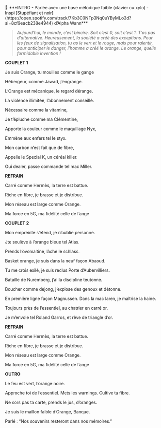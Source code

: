 
<aside>
🔑 ***INTRO - Parlée avec une base mélodique faible (clavier ou xylo) - Inspi [Stupéfiant et noir](https://open.spotify.com/track/7Kb3C0NTp3Nq0uYByMLo3d?si=8cf9eacb238e4944) d’Alpha Wann***
</aside>

> *Aujourd'hui, le monde, c’est binaire. Soit c’est 0, soit c'est 1. T’as pas d’alternative. Heureusement, la société a créé des exceptions. Pour les feux de signalisation, tu as le vert et le rouge, mais pour ralentir, pour anticiper le danger, l’homme a créé le orange. Le orange, quelle formidable invention !*
> 

**COUPLET 1**

Je suis Orange, tu mouilles comme le gange

Hébergeur, comme Jawad, j’engrange.

L’Orange est mécanique, le regard dérange.

La violence illimitée, l’abonnement conseillé.

Nécessaire comme la vitamine,

Je t’épluche comme ma Clémentine,

Apporte la couleur comme le maquillage Nyx,

Emmène aux enfers tel le styx.

Mon carbon n’est fait que de fibre,

Appelle le Special K, un céréal killer.

Oui dealer, passe commande tel mac Miller. 

**REFRAIN**

Carré comme Hermès, la terre est battue.

Riche en fibre, je brasse et je distribue.

Mon réseau est large comme Orange.

Ma force en 5G, ma fidélité celle de l’ange

**COUPLET 2**

Mon empreinte s’étend, je n’oublie personne. 

Jte soulève à l’orange bleue tel Atlas.

Prends l’ovomaltine, lâche le schlass.

Basket orange, je suis dans la neuf façon Abaoud.

Tu me crois exilé, je suis reclus Porte d’Aubervilliers.

Bataille de Nuremberg, j’ai la discipline teutonne.

Boucher comme dejong, j’explose des genoux et détonne.

En première ligne façon Magnussen. Dans la mac laren, je maîtrise la haine.

Toujours près de l’essentiel, au chatrier en carré or. 

Je m’envole tel Roland Garros, et rêve de triangle d’or.

**REFRAIN**

Carré comme Hermès, la terre est battue.

Riche en fibre, je brasse et je distribue.

Mon réseau est large comme Orange.

Ma force en 5G, ma fidélité celle de l’ange

**OUTRO**

Le feu est vert, l’orange noire. 

Approche toi de l’essentiel. Mets les warnings. Cultive ta fibre. 

Ne sors pas ta carte, prends le jus, d’oranges.

Je suis le maillon faible d’Orange, Banque.

Parlé : “Nos souvenirs resteront dans nos mémoires.”
